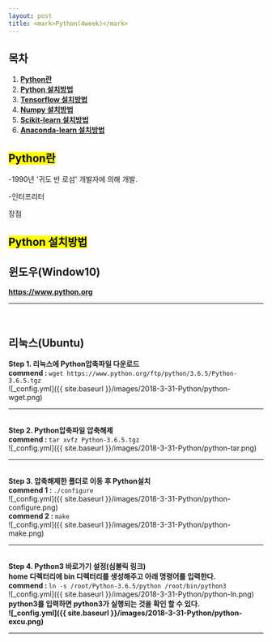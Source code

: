 ```yaml
---
layout: post
title: <mark>Python(4week)</mark>
---
```

<h2>목차</h2>
<div class="well">
<ol>
  <li><a href = "#Introduce"><b>Python란</b></a></li>
  <li><a href = "#Python_install"><b>Python 설치방법</b></a></li>
  <li><a href = "#Tensorflow_install"><b>Tensorflow 설치방법</b></a></li>
  <li><a href = "#Numpy_install"><b>Numpy 설치방법</b></a></li>
  <li><a href = "#Scikit-learn_install"><b>Scikit-learn 설치방법</b></a></li>
  <li><a href = "#Anaconda_install"><b>Anaconda-learn 설치방법</b></a></li>
</ol>
</div>


<h2 id = "Introduce"><mark>Python란</mark></h2>
<div class="well well-sm">
 -1990년 '귀도 반 로섬' 개발자에 의해 개발.

 -인터프리터

장점
</div>


<h2 id = "Python_install"><mark>Python 설치방법</mark></h2>

<h2>윈도우(Window10)</h2>

<div class="well well-sm">
<b><a href = https://www.python.org>https://www.python.org</a></b>
</div>
<hr><br>

<h2>리눅스(Ubuntu)</h2>

<div class="well well-sm">
<b>Step 1. 리눅스에 Python압축파일 다운로드</b><br>
</div>
<b>commend : </b><code class="highlighter-rouge">wget https://www.python.org/ftp/python/3.6.5/Python-3.6.5.tgz</code><br>
![_config.yml]({{ site.baseurl }}/images/2018-3-31-Python/python-wget.png)
<hr><br>

<div class="well well-sm">
<b>Step 2. Python압축파일 압축해제</b><br>
</div>
<b>commend : </b><code class="highlighter-rouge">tar xvfz Python-3.6.5.tgz</code><br>
![_config.yml]({{ site.baseurl }}/images/2018-3-31-Python/python-tar.png)
<hr><br>

<div class="well well-sm">
<b>Step 3. 압축해제한 폴더로 이동 후 Python설치</b><br>
</div>
<b>commend 1 : </b><code class="highlighter-rouge">./configure</code><br>
![_config.yml]({{ site.baseurl }}/images/2018-3-31-Python/python-configure.png)
<br>
<b>commend 2 : </b><code class="highlighter-rouge">make</code><br>
![_config.yml]({{ site.baseurl }}/images/2018-3-31-Python/python-make.png)
<hr><br>

<div class="well well-sm">
<b>Step 4. Python3 바로가기 설정(심볼릭 링크)</b><br>
</div>
<b>home 디렉터리에 bin 디렉터리를 생성해주고 아래 명령어를 입력한다.</b><br>
<b>commend : </b><code class="highlighter-rouge">ln -s /root/Python-3.6.5/python /root/bin/python3</code><br>
![_config.yml]({{ site.baseurl }}/images/2018-3-31-Python/python-ln.png)
<br>
<b>python3를 입력하면 python3가 실행되는 것을 확인 할 수 있다.<b><br>
![_config.yml]({{ site.baseurl }}/images/2018-3-31-Python/python-excu.png)
<hr><br>
